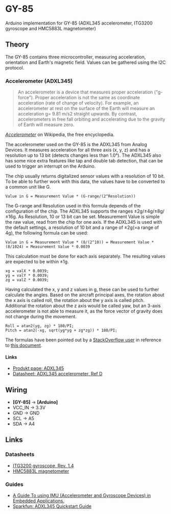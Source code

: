 # GY-85

Arduino implementation for GY-85 (ADXL345 accelerometer, ITG3200 gyroscope and HMC5883L magnetometer)

## Theory

The GY-85 contains three microcontroller, measuring acceleration, orientation and Earth's magnetic field. Values can be gathered using the I2C protocol.

### Accelerometer (ADXL345)

> An accelerometer is a device that measures proper acceleration ("g-force"). Proper acceleration is not the same as coordinate acceleration (rate of change of velocity). For example, an accelerometer at rest on the surface of the Earth will measure an acceleration g= 9.81 m/s2 straight upwards. By contrast, accelerometers in free fall orbiting and accelerating due to the gravity of Earth will measure zero.

*[Accelerometer](http://en.wikipedia.org/wiki/Accelerometer)* on Wikipedia, the free encyclopedia.

The accelerometer used on the GY-85 is the ADXL345 from Analog Devices. It measures acceleration for all three axis (x, y, z) and has a resolution up to 13 bit (detects changes less than 1.0°). The ADXL345 also has some nice extra features like tap and double tab detection, that can be used to trigger an interrupt on the Arduino.

The chip usually returns digitalized sensor values with a resolution of 10 bit. To be able to further work with this data, the values have to be converted to a common unit like G.

    Value in G = Measurement Value * (G-range/(2^Resolution))

The G-range and Resolution used in this formula depends of the configuration of the chip. The ADXL345 supports the ranges ±2g/±4g/±8g/±16g. As Resolution, 10 or 13 bit can be set. Measurement Value is simple the raw value, read from the chip for one axis.
If the ADXL345 is used with the default settings, a resolution of 10 bit and a range of ±2g(=a range of 4g), the following formula can be used:

    Value in G = Measurement Value * (8/(2^10)) = Measurement Value * (8/1024) = Measurement Value * 0.0039

This calculation must be done for each axis separately. The resulting values are expected to be within ±1g.

    xg = valX * 0.0039;
    yg = valY * 0.0039;
    zg = valZ * 0.0039;

Having calculated the x, y and z values in g, these can be used to further calculate the angles. Based on the aircraft principal axes, the rotation about the x axis is called roll, the rotation about the y axis is called pitch. Additional the rotation about the z axis would be called yaw, but an 3-axis accelerometer is not able to measure it, as the force vector of gravity does not change during the movement.

	Roll = atan2(yg, zg) * 180/PI;
	Pitch = atan2(-xg, sqrt(yg*yg + zg*zg)) * 180/PI;

The formulas have been pointed out by a [StackOverflow user](http://stackoverflow.com/a/10320532/709769) in reference to [this document](http://www.freescale.com/files/sensors/doc/app_note/AN3461.pdf).

#### Links

- [Produkt page: ADXL345](http://www.analog.com/en/mems-sensors/mems-inertial-sensors/adxl345/products/product.html)
- [Datasheet: ADXL345 accelerometer, Ref D](http://www.analog.com/static/imported-files/data_sheets/ADXL345.pdf)

## Wiring

- **[GY-85]** -> **[Arduino]**
- VCC_IN -> 3.3V
- GND -> GND
- SCL -> A5
- SDA -> A4

## Links

### Datasheets

- [ITG3200 gyroscope, Rev. 1.4](https://www.sparkfun.com/datasheets/Sensors/Gyro/PS-ITG-3200-00-01.4.pdf)
- [HMC5883L magnetometer](http://dlnmh9ip6v2uc.cloudfront.net/datasheets/Sensors/Magneto/HMC5883L-FDS.pdf)

### Guides

- [A Guide To using IMU (Accelerometer and Gyroscope Devices) in Embedded Applications.](http://www.starlino.com/imu_guide.html)
- [Sparkfun: ADXL345 Quickstart Guide](https://www.sparkfun.com/tutorials/240)
